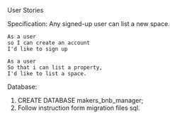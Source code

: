 User Stories

Specification: Any signed-up user can list a new space.

```
As a user
so I can create an account
I'd like to sign up
```

```
As a user
So that i can list a property,
I'd like to list a space.
```

Database:
1. CREATE DATABASE makers_bnb_manager;
2. Follow instruction form migration files sql.
 
